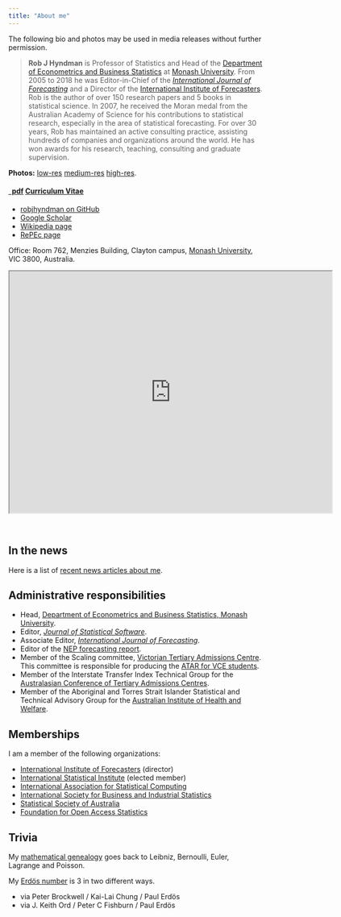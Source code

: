 ```yaml
---
title: "About me"
---
```



The following bio and photos may be used in media releases without further permission.

>**Rob J Hyndman** is Professor of Statistics and Head of the [Department of Econometrics and Business Statistics](http://business.monash.edu/econometrics-and-business-statistics) at [Monash University](https://www.monash.edu). From 2005 to 2018 he was Editor-in-Chief of the *[International Journal of Forecasting](http://ijf.forecasters.org/)* and a Director of the [International Institute of Forecasters](http://forecasters.org/). Rob is the author of over 150 research papers and 5 books in statistical science. In 2007, he received the Moran medal from the Australian Academy of Science for his contributions to statistical research, especially in the area of statistical forecasting. For over 30 years, Rob has maintained an active consulting practice, assisting hundreds of companies and organizations around the world. He has won awards for his research, teaching, consulting and graduate supervision.

**Photos:**
  [low-res](/pics/vintage.png)
  [medium-res](/pics/RobHyndman-medres.jpg)
  [high-res](/pics/RobHyndman-highres.jpg).

<h4><a href="https://github.com/robjhyndman/CV/raw/master/RobHyndmanCV.pdf" class="badge badge-small"><i class="fa fa-file-pdf-o"></i>&nbsp;&nbsp;pdf</a> <a href="https://github.com/robjhyndman/CV/raw/master/RobHyndmanCV.pdf">Curriculum Vitae</a> &nbsp; </h4>


<ul class="fa-ul">
  <li><a href="https://github.com/robjhyndman"><i class="fa-li fa fa-github-alt" style="padding-top:3px;"></i>robjhyndman on GitHub</a></li>
  <li><a href="https://scholar.google.co.uk/citations?user=vamErfkAAAAJ"><i class="fa-li ai ai-google-scholar" style="padding-top:3px;"></i>Google Scholar</a></li>
  <li><a href="http://en.wikipedia.org/wiki/Rob_J._Hyndman"><i class="fa-li fa fa-wikipedia-w" style="padding-top:3px;"></i>Wikipedia page</a></li>
  <li><a href="http://ideas.repec.org/e/phy3.html"><i class="fa-li fa fa-lightbulb-o" style="padding-top:3px;"></i>RePEc page</a></li>
</ul>


Office: Room 762, Menzies Building, Clayton campus, [Monash University](https://www.monash.edu/), VIC 3800, Australia.


<iframe src="https://www.google.com/maps/d/embed?mid=1847Gp4aimEir9j-C7uQiVugnuys" width="640" height="480"></iframe>

&nbsp;

## In the news

Here is a list of [recent news articles about me](/in-the-news/).

## Administrative responsibilities

  * Head, [Department of Econometrics and Business Statistics, Monash University](https://www.monash.edu/business/ebs).
  * Editor, *[Journal of Statistical Software](http://www.jstatsoft.org/)*.
  * Associate Editor, *[International Journal of Forecasting](http://ijf.forecasters.org/)*.
  * Editor of the [NEP forecasting report](http://ideas.repec.org/n/nep-for/).
  * Member of the Scaling committee, [Victorian Tertiary Admissions Centre](http://www.vtac.edu.au). This committee is responsible for producing the [ATAR for VCE students](http://en.wikipedia.org/wiki/Australian_Tertiary_Admission_Rank).
  * Member of the Interstate Transfer Index Technical Group for the [Australasian Conference of Tertiary Admissions Centres](http://www.actac.edu.au).
  * Member of the Aboriginal and Torres Strait Islander Statistical and Technical Advisory Group for the [Australian Institute of Health and Welfare](http://www.aihw.gov.au).

## Memberships

I am a member of the following organizations:

  * [International Institute of Forecasters](http://forecasters.org) (director)
  * [International Statistical Institute](http://isi.cbs.nl)  (elected member)
  * [International Association for Statistical Computing](http://www.iasc-isi.org)
  * [International Society for Business and Industrial Statistics](http://isbis-isi.org)
  * [Statistical Society of Australia](http://www.statsoc.org.au)
  * [Foundation for Open Access Statistics](http://foastat.org/)

## Trivia

My [mathematical genealogy](/hyndsight/mathematical-genealogy/) goes back to Leibniz, Bernoulli, Euler, Lagrange and Poisson.

My [Erdös number](http://www.oakland.edu/enp/) is 3 in two different ways.

  * via Peter Brockwell / Kai-Lai Chung / Paul Erdös
  * via J. Keith Ord / Peter C Fishburn / Paul Erdös
